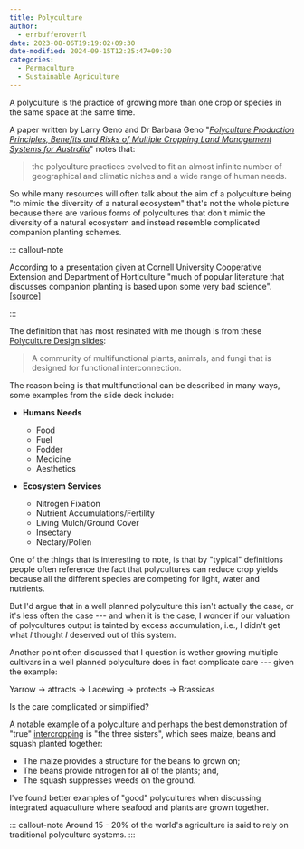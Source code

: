 ```yaml
---
title: Polyculture
author:
  - errbufferoverfl
date: 2023-08-06T19:19:02+09:30
date-modified: 2024-09-15T12:25:47+09:30
categories:
  - Permaculture
  - Sustainable Agriculture
---
```


A polyculture is the practice of growing more than one crop or species in the same space at the same time.

A paper written by Larry Geno and Dr Barbara Geno "[*Polyculture Production Principles, Benefits and Risks of Multiple Cropping Land Management Systems for Australia*](https://agrifutures.com.au/wp-content/uploads/publications/01-034.pdf)" notes that:

> the polyculture practices evolved to fit an almost infinite number of geographical and climatic niches and a wide range of human needs.

So while many resources will often talk about the aim of a polyculture being "to mimic the diversity of a natural ecosystem" that's not the whole picture because there are various forms of polycultures that don't mimic the diversity of a natural ecosystem and instead resemble complicated companion planting schemes.

::: callout-note

According to a presentation given at Cornell University Cooperative Extension and Department of Horticulture "much of popular literature that discusses companion planting is based upon some very bad science". \[[source](http://www.hort.cornell.edu/brewer/polycultures/Polyculture%20Design%20slides.pdf)\]

:::

The definition that has most resinated with me though is from these [Polyculture Design slides](http://www.hort.cornell.edu/brewer/polycultures/Polyculture%20Design%20slides.pdf):

> A community of multifunctional plants, animals, and fungi that is designed for functional interconnection.

The reason being is that multifunctional can be described in many ways, some examples from the slide deck include:

- **Humans Needs**
  - Food
  - Fuel
  - Fodder
  - Medicine
  - Aesthetics

- **Ecosystem Services**
  - Nitrogen Fixation
  - Nutrient Accumulations/Fertility
  - Living Mulch/Ground Cover
  - Insectary
  - Nectary/Pollen

One of the things that is interesting to note, is that by "typical" definitions people often reference the fact that polycultures can reduce crop yields because all the different species are competing for light, water and nutrients.

But I'd argue that in a well planned polyculture this isn't actually the case, or it's less often the case --- and when it is the case, I wonder if our valuation of polycultures output is tainted by excess accumulation, i.e., I didn't get what *I* thought *I* deserved out of this system.

Another point often discussed that I question is wether growing multiple cultivars in a well planned polyculture does in fact complicate care --- given the example:

Yarrow → attracts → Lacewing → protects → Brassicas

Is the care complicated or simplified?

A notable example of a polyculture and perhaps the best demonstration of "true" [intercropping](intercropping.md) is "the three sisters", which sees maize, beans and squash planted together:

- The maize provides a structure for the beans to grown on;
- The beans provide nitrogen for all of the plants; and,
- The squash suppresses weeds on the ground.

I've found better examples of "good" polycultures when discussing integrated aquaculture where seafood and plants are grown together.

::: callout-note
Around 15 - 20% of the world's agriculture is said to rely on traditional polyculture systems.
:::
